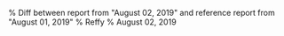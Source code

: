 % Diff between report from "August 02, 2019" and reference report from "August 01, 2019"
% Reffy
% August 02, 2019

